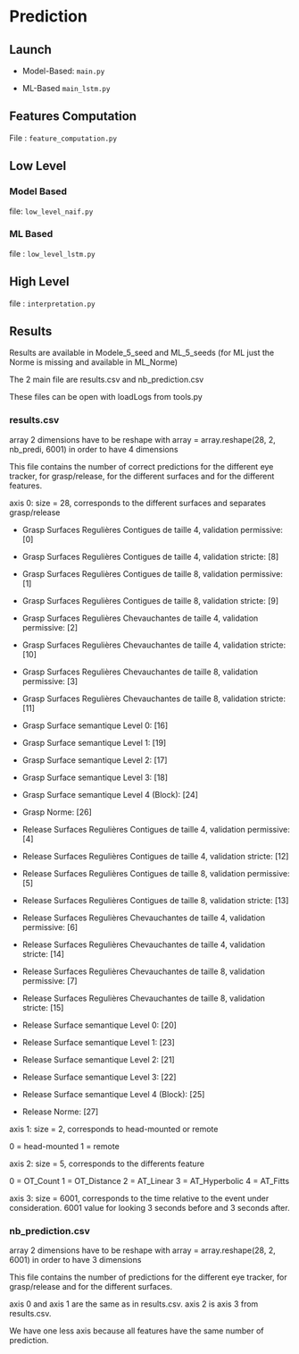 # Prediction

## Launch

* Model-Based:
``main.py``

* ML-Based
``main_lstm.py``

## Features Computation

File : ``feature_computation.py``

## Low Level

### Model Based

  file: ``low_level_naif.py``

### ML Based

  file : ``low_level_lstm.py``

## High Level

  file : ``interpretation.py``

## Results

Results are available in Modele_5_seed and ML_5_seeds (for ML just the Norme is missing and available in ML_Norme)

The 2 main file are results.csv and nb_prediction.csv

These files can be open with loadLogs from tools.py

### results.csv

array 2 dimensions have to be reshape with array = array.reshape(28, 2, nb_predi, 6001) in order to have 4 dimensions

This file contains the number of correct predictions for the different eye tracker, for grasp/release, for the different surfaces and for the different features.

axis 0: size = 28, corresponds to the different surfaces and separates grasp/release

* Grasp Surfaces Regulières Contigues de taille 4, validation permissive: [0]
* Grasp Surfaces Regulières Contigues de taille 4, validation stricte: [8]
* Grasp Surfaces Regulières Contigues de taille 8, validation permissive: [1]
* Grasp Surfaces Regulières Contigues de taille 8, validation stricte: [9]
* Grasp Surfaces Regulières Chevauchantes de taille 4, validation permissive: [2]
* Grasp Surfaces Regulières Chevauchantes de taille 4, validation stricte: [10]
* Grasp Surfaces Regulières Chevauchantes de taille 8, validation permissive: [3]
* Grasp Surfaces Regulières Chevauchantes de taille 8, validation stricte: [11]
* Grasp Surface semantique Level 0: [16]
* Grasp Surface semantique Level 1: [19]
* Grasp Surface semantique Level 2: [17]
* Grasp Surface semantique Level 3: [18]
* Grasp Surface semantique Level 4 (Block): [24]
* Grasp Norme: [26]

* Release Surfaces Regulières Contigues de taille 4, validation permissive: [4]
* Release Surfaces Regulières Contigues de taille 4, validation stricte: [12]
* Release Surfaces Regulières Contigues de taille 8, validation permissive: [5]
* Release Surfaces Regulières Contigues de taille 8, validation stricte: [13]
* Release Surfaces Regulières Chevauchantes de taille 4, validation permissive: [6]
* Release Surfaces Regulières Chevauchantes de taille 4, validation stricte: [14]
* Release Surfaces Regulières Chevauchantes de taille 8, validation permissive: [7]
* Release Surfaces Regulières Chevauchantes de taille 8, validation stricte: [15]
* Release Surface semantique Level 0: [20]
* Release Surface semantique Level 1: [23]
* Release Surface semantique Level 2: [21]
* Release Surface semantique Level 3: [22]
* Release Surface semantique Level 4 (Block): [25]
* Release Norme: [27]

axis 1: size = 2, corresponds to head-mounted or remote

0 = head-mounted
1 = remote

axis 2: size = 5, corresponds to the differents feature

0 = OT_Count
1 = OT_Distance
2 = AT_Linear
3 = AT_Hyperbolic
4 = AT_Fitts

axis 3: size = 6001, corresponds to the time relative to the event under consideration. 6001 value for looking 3 seconds before and 3 seconds after.

### nb_prediction.csv

array 2 dimensions have to be reshape with array = array.reshape(28, 2, 6001) in order to have 3 dimensions

This file contains the number of predictions for the different eye tracker, for grasp/release and for the different surfaces.

axis 0 and axis 1 are the same as in results.csv. axis 2 is axis 3 from results.csv.

We have one less axis because all features have the same number of prediction.